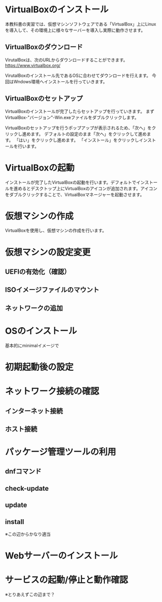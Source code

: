 # VirtualBoxのインストール
本教科書の実習では、仮想マシンソフトウェアである「VirtualBox」上にLinuxを導入して、その環境上に様々なサーバーを導入し実際に動作させます。

## VirtualBoxのダウンロード
VirutalBoxは、次のURLからダウンロードすることができます。
https://www.virtualbox.org/

VirutalBoxのインストール先であるOSに合わせてダウンロードを行えます。
今回はWndows環境へインストールを行っていきます。

## VirtualBoxのセットアップ
VirtualBoxのインストールが完了したらセットアップを行っていきます。
まずVirtualBox-"バージョン"-Win.exeファイルをダブルクリックします。

VirtualBoxのセットアップを行うポップアップが表示されるため、「次へ」をクリックし進めます。
デフォルトの設定のまま「次へ」をクリックして進めます。
「はい」をクリックし進めます。
「インストール」をクリックしインストールを行います。

# VirtualBoxの起動
インストールが完了したVirtualBoxの起動を行います。デフォルトでインストールを進めるとデスクトップ上にVirtualBoxのアイコンが追加されます。アイコンをダブルクリックすることで、VirtualBoxマネージャーを起動させます。


# 仮想マシンの作成
VirtualBoxを使用し、仮想マシンの作成を行います。

# 仮想マシンの設定変更
## UEFIの有効化（確認）
## ISOイメージファイルのマウント
## ネットワークの追加

# OSのインストール
基本的にminimalイメージで

# 初期起動後の設定

# ネットワーク接続の確認
## インターネット接続
## ホスト接続

# パッケージ管理ツールの利用
## dnfコマンド
## check-update
## update
## install

※この辺からかなり適当
# Webサーバーのインストール

# サービスの起動/停止と動作確認

※とりあえずこの辺まで？





